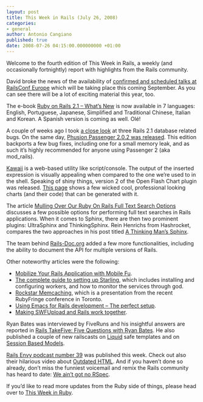 ```yaml
---
layout: post
title: This Week in Rails (July 26, 2008)
categories:
- general
author: Antonio Cangiano
published: true
date: 2008-07-26 04:15:00.000000000 +01:00
---
```

<p>Welcome to the fourth edition of This Week in Rails, a weekly (and occasionally fortnightly) report with highlights from the Rails community.</p>
<p>David broke the news of the availability of <a href="http://en.oreilly.com/railseurope2008/public/schedule/grid">confirmed and scheduled talks at RailsConf Europe</a> which will be taking place this coming September. As you can see there will be a lot of exciting material this year, too.</p>
<p>The e-book <a href="http://www.nomedojogo.com/2008/07/21/free-book-ruby-on-rails-21-whats-new-7-translations/">Ruby on Rails 2.1 &#8211; What’s New</a> is now available in 7 languages: English, Portuguese, Japanese, Simplified and Traditional Chinese, Italian and Korean. A Spanish version is coming as well. Olé!</p>
<p>A couple of weeks ago I took <a href="http://antoniocangiano.com/2008/07/14/a-close-look-at-three-rails-21-bugs/">a close look</a> at three Rails 2.1 database related bugs. On the same day, <a href="http://blog.phusion.nl/2008/07/14/phusion-passenger-202-released/">Phusion Passenger 2.0.2 was released</a>. This edition backports a few bug fixes, including one for a small memory leak, and as such it&#8217;s highly recommended for anyone using Passenger 2 (aka mod_rails).</p>
<p><a href="http://blog.forumwarz.com/2008/7/20/kawaii-a-web-based-utility-like-script-console">Kawaii</a> is a web-based utility like script/console. The output of the inserted expression is visually appealing when compared to the one we&#8217;re used to in the shell. Speaking of shiny things, version 2 of the Open Flash Chart plugin was released. <a href="http://www.pullmonkey.com/projects/open_flash_chart">This page</a> shows a few wicked cool, professional looking charts (and their code) that can be generated with it.</p>
<p>The article <a href="http://locomotivation.com/2008/07/15/mulling-over-our-ruby-on-rails-full-text-search-options">Mulling Over Our Ruby On Rails Full Text Search Options</a> discusses a few possible options for performing full text searches in Rails applications. When it comes to Sphinx, there are then two prominent plugins: UltraSphinx and ThinkingSphinx. Rein Henrichs from Hashrocket, compares the two approaches in his post titled <a href="http://reinh.com/blog/2008/07/14/a-thinking-mans-sphinx.html">A Thinking Man&#8217;s Sphinx</a>.</p>
<p>The team behind <a href="http://rails-doc.org/">Rails-Doc.org</a> added a few more functionalities, including the ability to document the <span class="caps">API</span> for multiple versions of Rails.</p>
<p>Other noteworthy articles were the following:</p>
<ul>
	<li><a href="http://intridea.com/2008/7/21/mobilize-your-rails-application-with-mobile-fu">Mobilize Your Rails Application with Mobile Fu</a>.</li>
	<li><a href="http://rubypond.com/articles/2008/07/17/the-complete-guide-to-setting-up-starling/">The complete guide to setting up Starling</a>, which includes installing and configuring workers, and how to monitor the services through god.</li>
	<li><a href="http://blog.leetsoft.com/2008/7/21/rockstar-memcaching">Rockstar Memcaching</a>, which is a presentation from the recent RubyFringe conference in Toronto.</li>
	<li><a href="http://devcraft.wordpress.com/2008/07/19/using-emacs-for-rails-development-the-perfect-setup/">Using Emacs for Rails development &#8211; The perfect setup</a>.</li>
	<li><a href="http://seventytwo.co.uk/posts/making-swfupload-and-rails-work-together">Making SWFUpload and Rails work together</a>.</li>
</ul>
<p>Ryan Bates was interviewed by FiveRuns and his insightful answers are reported in <a href="http://blog.fiveruns.com/2008/7/18/rails-takefive-five-questions-with-ryan-bates">Rails TakeFive: Five Questions with Ryan Bates</a>. He also published a couple of new railscasts on <a href="http://railscasts.com/episodes/118">Liquid</a> safe templates and on <a href="http://railscasts.com/episodes/119">Session Based Models</a>.</p>
<p><a href="http://www.railsenvy.com/2008/7/23/rails-envy-podcast-episode-039-07-23-2008">Rails Envy podcast number 39</a> was published this week. Check out also their hilarious video about <a href="http://www.railsenvy.com/2008/7/23/mvc-public-service-announcement-5-outdated-html">Outdated <span class="caps">HTML</span></a>. And if you haven&#8217;t done so already, don&#8217;t miss the funniest voicemail and remix the Rails community has heard to date: <a href="http://www.railsenvy.com/2008/7/17/we-aint-got-no-rspec">We ain&#8217;t got no RSpec</a>.</p>
<p>If you’d like to read more updates from the Ruby side of things, please head over to <a href="http://antoniocangiano.com/2008/07/26/this-week-in-ruby-july-26-2008/">This Week in Ruby</a>.</p>